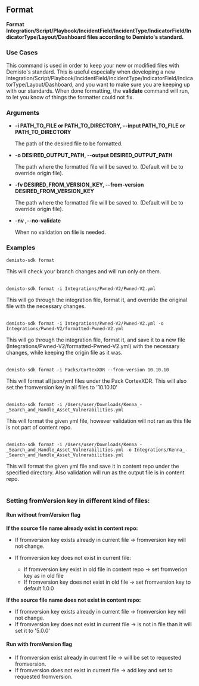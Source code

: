 ## Format

**Format Integration/Script/Playbook/IncidentField/IncidentType/IndicatorField/IndicatorType/Layout/Dashboard
        files according to Demisto's standard.**

### Use Cases
This command is used in order to keep your new or modified files with Demisto's standard. This is useful especially
when developing a new Integration/Script/Playbook/IncidentField/IncidentType/IndicatorField/IndicatorType/Layout/Dashboard,
and you want to make sure you are keeping up with our standards.
When done formatting, the **validate** command will run, to let you know of things the formatter could not fix.


### Arguments
* **-i PATH_TO_FILE or PATH_TO_DIRECTORY, --input PATH_TO_FILE or PATH_TO_DIRECTORY**

    The path of the desired file to be formatted.

* **-o DESIRED_OUTPUT_PATH, --output DESIRED_OUTPUT_PATH**

    The path where the formatted file will be saved to. (Default will be to override origin file).

* **-fv DESIRED_FROM_VERSION_KEY, --from-version DESIRED_FROM_VERSION_KEY**

    The path where the formatted file will be saved to. (Default will be to override origin file).

* **-nv ,--no-validate**

   When no validation on file is needed.

### Examples
```
demisto-sdk format
```
This will check your branch changes and will run only on them.
<br/><br/>

```
demisto-sdk format -i Integrations/Pwned-V2/Pwned-V2.yml
```
This will go through the integration file, format it, and override the original file with the necessary changes.
<br/><br/>

```
demisto-sdk format -i Integrations/Pwned-V2/Pwned-V2.yml -o Integrations/Pwned-V2/formatted-Pwned-V2.yml
```
This will go through the integration file, format it, and save it to a new file
(Integrations/Pwned-V2/formatted-Pwned-V2.yml) with the necessary changes, while keeping the origin file as it was.
<br/><br/>

```
demisto-sdk format -i Packs/CortexXDR --from-version 10.10.10
```
This will format all json/yml files under the Pack CortexXDR.
This will also set the fromversion key in all files to '10.10.10'
<br/><br/>

```
demisto-sdk format -i /Users/user/Downloads/Kenna_-_Search_and_Handle_Asset_Vulnerabilities.yml
```
This will format the given yml file, however validation will not ran as this file is not part of content repo.
<br/><br/>

```
demisto-sdk format -i /Users/user/Downloads/Kenna_-_Search_and_Handle_Asset_Vulnerabilities.yml -o Integrations/Kenna_-_Search_and_Handle_Asset_Vulnerabilities.yml
```
This will format the given yml file and save it in content repo under the specified directory.
Also validation will run as the output file is in content repo.
<br/><br/>



### Setting fromVersion key in different kind of files:

#### Run without fromVersion flag

**If the source file name already exist in content repo:**

* If fromversion key exists already in current file -> fromversion key will not change.

* If fromversion key does not exist in current file:
    * If fromversion key exist in old file in content repo -> set fromverion key as in old file
    * If fromversion key does not exist in old file -> set fromversion key to default 1.0.0

**If the source file name does not exist in content repo:**

* If fromversion key exists already in current file -> fromversion key will not change.
* If fromversion key does not exist in current file -> is not in file than it will set it to '5.0.0'


#### Run with fromVersion flag

* If fromversion exist already in current file -> will be set to requested fromversion.
* If fromversion does not exist in current file -> add key and set to requested fromversion.
